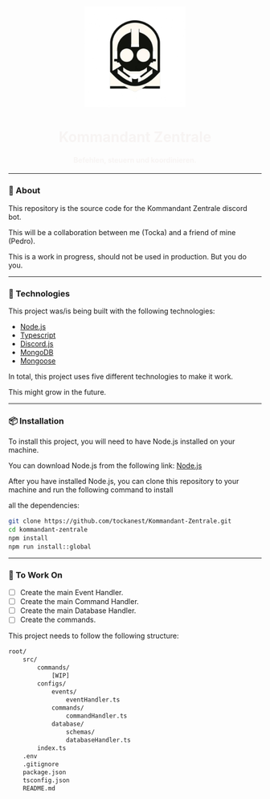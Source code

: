 <div align="center">
  <img src="./public/images/profile/KommandantZentrale.png" alt="Tocka Nest Logo" style="height: 200px"/>
  <a href="https://www.tockanest.com" style="text-decoration: none; color: #F7F4F3">
      <h1>Kommandant Zentrale</h1>
      <h4>Befehlen, steuern und koordinieren.</h4>
  </a>
</div>

---

<h3 align="start">📖 About</h3>

This repository is the source code for the Kommandant Zentrale discord bot.

This will be a collaboration between me (Tocka) and a friend of mine (Pedro).

This is a work in progress, should not be used in production. But you do you.

---

<h3 align="start">🚀 Technologies</h3>

This project was/is being built with the following technologies:

- [Node.js](https://nodejs.org/en/)
- [Typescript](https://www.typescriptlang.org/)
- [Discord.js](https://discord.js.org/)
- [MongoDB](https://www.mongodb.com/)
- [Mongoose](https://mongoosejs.com/)

In total, this project uses five different technologies to make it work.

This might grow in the future.

---

<h3 align="start">📦 Installation</h3>

To install this project, you will need to have Node.js installed on your machine.

You can download Node.js from the following link: [Node.js](https://nodejs.org/en/)

After you have installed Node.js, you can clone this repository to your machine and run the following command to install

all the dependencies:

```bash
git clone https://github.com/tockanest/Kommandant-Zentrale.git
cd kommandant-zentrale
npm install
npm run install::global
```

---

<h3 align="start">🔨 To Work On</h3>

- [ ] Create the main Event Handler.
- [ ] Create the main Command Handler.
- [ ] Create the main Database Handler.
- [ ] Create the commands.

This project needs to follow the following structure:

```structures
root/
    src/
        commands/
            [WIP]
        configs/
            events/
                eventHandler.ts
            commands/
                commandHandler.ts
            database/
                schemas/
                databaseHandler.ts
        index.ts
    .env
    .gitignore
    package.json
    tsconfig.json
    README.md
```
